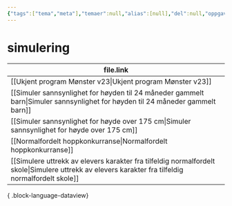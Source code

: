 ```yaml
---
{"tags":["tema","meta"],"temaer":null,"alias":[null],"del":null,"oppgave":null,"fag":null,"eksamen":null,"dg-publish":true,"title":"simulering","date":"2023-06-01","modified":"2023-06-01","permalink":"/temaer/simulering/","dgPassFrontmatter":true}
---
```



# simulering
| file.link                                                                                                                                             |
| ----------------------------------------------------------------------------------------------------------------------------------------------------- |
| [[Ukjent program Mønster v23\|Ukjent program Mønster v23]]                                                                                         |
| [[Simuler sannsynlighet for høyden til 24 måneder gammelt barn\|Simuler sannsynlighet for høyden til 24 måneder gammelt barn]]                     |
| [[Simuler sannsynlighet for høyde over 175 cm\|Simuler sannsynlighet for høyde over 175 cm]]                                                       |
| [[Normalfordelt hoppkonkurranse\|Normalfordelt hoppkonkurranse]]                                                                                   |
| [[Simulere uttrekk av elevers karakter fra tilfeldig normalfordelt skole\|Simulere uttrekk av elevers karakter fra tilfeldig normalfordelt skole]] |

{ .block-language-dataview}
